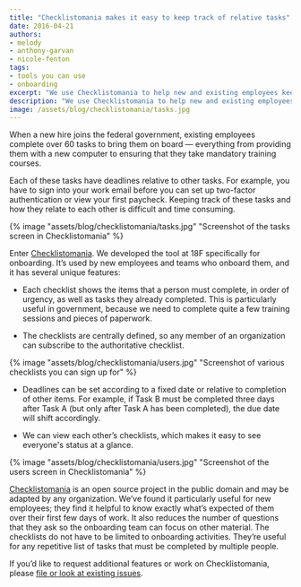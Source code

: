 ```yaml
---
title: "Checklistomania makes it easy to keep track of relative tasks"
date: 2016-04-21
authors:
- melody
- anthony-garvan
- nicole-fenton
tags:
- tools you can use
- onboarding
excerpt: "We use Checklistomania to help new and existing employees keep track of tasks that need to be completed. It’s open source and in the public domain: fork it, adapt it, use it — and let us know how we can make it better"
description: "We use Checklistomania to help new and existing employees keep track of tasks that need to be completed. It’s open source and in the public domain: fork it, adapt it, use it — and let us know how we can make it better."
image: /assets/blog/checklistomania/tasks.jpg
---
```

When a new hire joins the federal government, existing employees
complete over 60 tasks to bring them on board — everything from
providing them with a new computer to ensuring that they take mandatory
training courses.

Each of these tasks have deadlines relative to other tasks. For example,
you have to sign into your work email before you can set up two-factor
authentication or view your first paycheck. Keeping track of these tasks
and how they relate to each other is difficult and time consuming.

{% image "assets/blog/checklistomania/tasks.jpg" "Screenshot of the tasks screen in Checklistomania" %}

Enter [Checklistomania](https://github.com/18F/checklistomania). We
developed the tool at 18F specifically for onboarding. It’s used by new
employees and teams who onboard them, and it has several unique
features:

-   Each checklist shows the items that a person must complete, in order of urgency, as well as tasks they already completed. This is particularly useful in government, because we need to complete quite a few training sessions and pieces of paperwork.

-   The checklists are centrally defined, so any member of an organization can subscribe to the authoritative checklist.

{% image "assets/blog/checklistomania/users.jpg" "Screenshot of various checklists you can sign up for" %}

-   Deadlines can be set according to a fixed date or relative to completion of other items. For example, if Task B must be completed three days after Task A (but only after Task A has been completed), the due date will shift accordingly.

-   We can view each other’s checklists, which makes it easy to see everyone's status at a glance.

{% image "assets/blog/checklistomania/users.jpg" "Screenshot of the users screen in Checklistomania" %}

[Checklistomania](https://github.com/18F/checklistomania) is an open
source project in the public domain and may be adapted by any
organization. We’ve found it particularly useful for new employees; they
find it helpful to know exactly what’s expected of them over their first
few days of work. It also reduces the number of questions that they ask
so the onboarding team can focus on other material. The checklists do
not have to be limited to onboarding activities. They’re useful for any
repetitive list of tasks that must be completed by multiple people.

If you’d like to request additional features or work on Checklistomania,
please [file or look at existing
issues](https://github.com/18F/checklistomania/issues).
